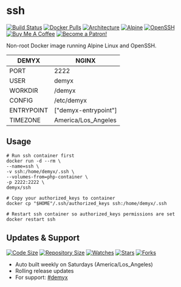 # ssh
[![Build Status](https://img.shields.io/travis/demyxco/ssh?style=flat)](https://travis-ci.org/demyxco/ssh)
[![Docker Pulls](https://img.shields.io/docker/pulls/demyx/ssh?style=flat&color=blue)](https://hub.docker.com/r/demyx/ssh)
[![Architecture](https://img.shields.io/badge/linux-amd64-important?style=flat&color=blue)](https://hub.docker.com/r/demyx/ssh)
[![Alpine](https://img.shields.io/badge/alpine-3.13.0-informational?style=flat&color=blue)](https://hub.docker.com/r/demyx/ssh)
[![OpenSSH](https://img.shields.io/badge/openssh-8.4p1-informational?style=flat&color=blue)](https://hub.docker.com/r/demyx/ssh)
[![Buy Me A Coffee](https://img.shields.io/badge/buy_me_coffee-$5-informational?style=flat&color=blue)](https://www.buymeacoffee.com/VXqkQK5tb)
[![Become a Patron!](https://img.shields.io/badge/become%20a%20patron-$5-informational?style=flat&color=blue)](https://www.patreon.com/bePatron?u=23406156)

Non-root Docker image running Alpine Linux and OpenSSH.

DEMYX | NGINX
--- | ---
PORT | 2222
USER | demyx
WORKDIR | /demyx
CONFIG | /etc/demyx
ENTRYPOINT | ["demyx-entrypoint"]
TIMEZONE | America/Los_Angeles

## Usage
```
# Run ssh container first
docker run -d --rm \
--name=ssh \
-v ssh:/home/demyx/.ssh \
--volumes-from=php-container \
-p 2222:2222 \
demyx/ssh

# Copy your authorized_keys to container
docker cp "$HOME"/.ssh/authorized_keys ssh:/home/demyx/.ssh

# Restart ssh container so authorized_keys permissions are set
docker restart ssh
```

## Updates & Support
[![Code Size](https://img.shields.io/github/languages/code-size/demyxco/ssh?style=flat&color=blue)](https://github.com/demyxco/ssh)
[![Repository Size](https://img.shields.io/github/repo-size/demyxco/ssh?style=flat&color=blue)](https://github.com/demyxco/ssh)
[![Watches](https://img.shields.io/github/watchers/demyxco/ssh?style=flat&color=blue)](https://github.com/demyxco/ssh)
[![Stars](https://img.shields.io/github/stars/demyxco/ssh?style=flat&color=blue)](https://github.com/demyxco/ssh)
[![Forks](https://img.shields.io/github/forks/demyxco/ssh?style=flat&color=blue)](https://github.com/demyxco/ssh)

* Auto built weekly on Saturdays (America/Los_Angeles)
* Rolling release updates
* For support: [#demyx](https://webchat.freenode.net/?channel=#demyx)
